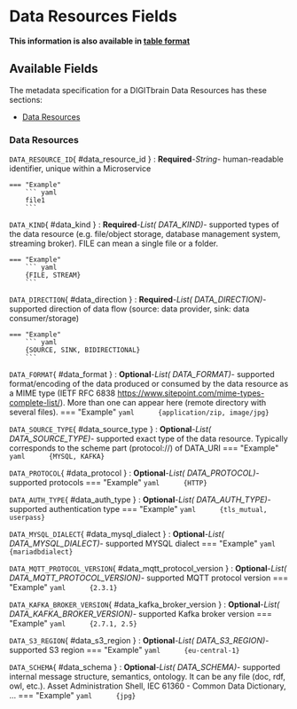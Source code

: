 <style>
  .md-content__button {
    display: none;
  }
</style>
# Data Resources Fields

**This information is also available in [table format](/tables/data_resources/)**


## Available Fields 

The metadata specification for a DIGITbrain Data Resources
has these sections:

- [Data Resources](#data-resources)


### Data Resources


`DATA_RESOURCE_ID`{ #data_resource_id }
:   **Required**-*String*- human-readable identifier, unique within a Microservice

    === "Example"
        ``` yaml     
        file1
        ```

`DATA_KIND`{ #data_kind }
:   **Required**-*List( DATA_KIND)*- supported types of the data resource (e.g. file/object storage, database management system, streaming broker). FILE can mean a single file or a folder.

    === "Example"
        ``` yaml     
        {FILE, STREAM}
        ```

`DATA_DIRECTION`{ #data_direction }
:   **Required**-*List( DATA_DIRECTION)*- supported direction of data flow (source: data provider, sink: data consumer/storage)

    === "Example"
        ``` yaml     
        {SOURCE, SINK, BIDIRECTIONAL}
        ```

`DATA_FORMAT`{ #data_format }
:   **Optional**-*List( DATA_FORMAT)*- supported format/encoding of the data produced or consumed by the data resource as a MIME type (IETF RFC 6838 https://www.sitepoint.com/mime-types-complete-list/). More than one can appear here (remote directory with several files).
    === "Example"
        ``` yaml     
        {application/zip, image/jpg}
        ```

`DATA_SOURCE_TYPE`{ #data_source_type }
:   **Optional**-*List( DATA_SOURCE_TYPE)*- supported exact type of the data resource. Typically corresponds to the scheme part (protocol://) of DATA_URI
    === "Example"
        ``` yaml     
        {MYSQL, KAFKA}
        ```

`DATA_PROTOCOL`{ #data_protocol }
:   **Optional**-*List( DATA_PROTOCOL)*- supported protocols
    === "Example"
        ``` yaml     
        {HTTP}
        ```

`DATA_AUTH_TYPE`{ #data_auth_type }
:   **Optional**-*List( DATA_AUTH_TYPE)*- supported authentication type
    === "Example"
        ``` yaml     
        {tls_mutual, userpass}
        ```

`DATA_MYSQL_DIALECT`{ #data_mysql_dialect }
:   **Optional**-*List( DATA_MYSQL_DIALECT)*- supported MYSQL dialect
    === "Example"
        ``` yaml     
        {mariadbdialect}
        ```

`DATA_MQTT_PROTOCOL_VERSION`{ #data_mqtt_protocol_version }
:   **Optional**-*List( DATA_MQTT_PROTOCOL_VERSION)*- supported MQTT protocol version
    === "Example"
        ``` yaml     
        {2.3.1}
        ```

`DATA_KAFKA_BROKER_VERSION`{ #data_kafka_broker_version }
:   **Optional**-*List( DATA_KAFKA_BROKER_VERSION)*- supported Kafka broker version
    === "Example"
        ``` yaml     
        {2.7.1, 2.5}
        ```

`DATA_S3_REGION`{ #data_s3_region }
:   **Optional**-*List( DATA_S3_REGION)*- supported S3 region
    === "Example"
        ``` yaml     
        {eu-central-1}
        ```

`DATA_SCHEMA`{ #data_schema }
:   **Optional**-*List( DATA_SCHEMA)*- supported internal message structure, semantics, ontology. It can be any file (doc, rdf, owl, etc.). Asset Administration Shell, IEC 61360 - Common Data Dictionary, …
    === "Example"
        ``` yaml     
        {jpg}
        ```
